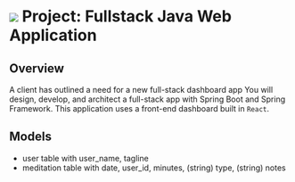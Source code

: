 # ![](https://ga-dash.s3.amazonaws.com/production/assets/logo-9f88ae6c9c3871690e33280fcf557f33.png) Project: Fullstack Java Web Application 
## Overview

A client has outlined a need for a new full-stack dashboard app
You will design, develop, and architect a full-stack app with Spring Boot and Spring Framework. This application uses a front-end dashboard built in `React`.

## Models

- user table with user_name, tagline
- meditation table with date, user_id, minutes, (string) type, (string) notes